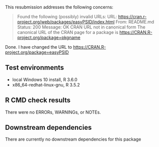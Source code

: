 This resubmission addresses the following concerns:

>   Found the following (possibly) invalid URLs:
>      URL: https://cran.r-project.org/web/packages/easyPSID/index.html
>        From: README.md
>        Status: 200
>        Message: OK
>        CRAN URL not in canonical form
>      The canonical URL of the CRAN page for a package is
>        https://CRAN.R-project.org/package=pkgname

Done. I have changed the URL to https://CRAN.R-project.org/package=easyPSID

## Test environments
* local Windows 10 install, R 3.6.0
* x86_64-redhat-linux-gnu, R 3.5.2

## R CMD check results
There were no ERRORs, WARNINGs, or NOTEs. 

## Downstream dependencies
There are currently no downstream dependencies for this package